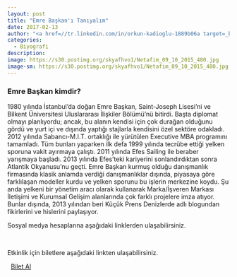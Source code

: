 ```yaml
---
layout: post
title: "Emre Başkan'ı Tanıyalım"
date: 2017-02-13
author: "<a href=//tr.linkedin.com/in/orkun-kadioglu-1889b06a target=_blank>Orkun Kadıoğlu</a>"
categories:
  - Biyografi
description:
image: https://s30.postimg.org/skyafhvo1/Netafim_09_10_2015_480.jpg
image-sm: https://s30.postimg.org/skyafhvo1/Netafim_09_10_2015_480.jpg
---
```

### Emre Başkan kimdir?

1980 yılında İstanbul’da doğan Emre Başkan, Saint-Joseph Lisesi’ni ve Bilkent Üniversitesi Uluslararası İlişkiler Bölümü’nü bitirdi. Başta diplomat olmayı planlıyordu; ancak, bu alanın kendisi için çok durağan olduğunu gördü ve yurt içi ve dışında yaptığı stajlarla kendisini özel sektöre odakladı. 2012 yılında Sabancı-M.I.T. ortaklığı ile yürütülen Executive MBA programını tamamladı. Tüm bunları yaparken ilk defa 1999 yılında tecrübe ettiği yelken sporuna vakit ayırmaya çalıştı. 2011 yılında Efes Sailing ile beraber yarışmaya başladı. 2013 yılında Efes’teki kariyerini sonlandırdıktan sonra Atlantik Okyanusu’nu geçti. Emre Başkan kurmuş olduğu danışmanlık firmasında klasik anlamda verdiği danışmanlıklar dışında, piyasaya göre farklılaşan modeller kurdu ve yelken sporunu bu işlerin merkezine koydu. Şu anda yelkeni bir yönetim aracı olarak kullanarak Marka/İşveren Markası İletişimi ve Kurumsal Gelişim alanlarında çok farklı projelere imza atıyor. Bunlar dışında, 2013 yılından beri Küçük Prens Denizlerde adlı blogundan fikirlerini ve hislerini paylaşıyor.


Sosyal medya hesaplarına aşağıdaki linklerden ulaşabilirsiniz.

<a class="fa fa-lg fa-twitter"
href="https://twitter.com/le_petitprincee" target="_blank" ></a>
&nbsp;
<a class="fa fa-lg fa-instagram"
href="https://www.instagram.com/le_petitprincee/" target="_blank" ></a>
&nbsp;
<a class="fa fa-lg fa-linkedin"
href="https://www.linkedin.com/in/emre-baskan-2708374/" target="_blank" ></a>

Etkinlik için biletlere aşağıdaki linkten ulaşabilirsiniz.

<i class="fa fa-lg fa-ticket" aria-hidden="true"></i>&nbsp; [Bilet Al](https://www.biletino.com/event/eventdetail/3262)
